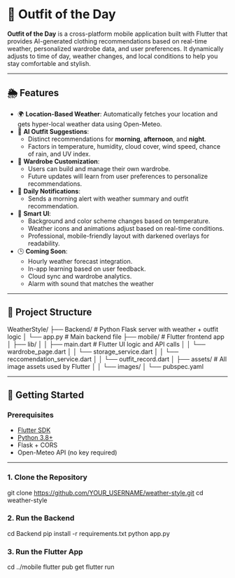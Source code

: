 # 👕 Outfit of the Day

**Outfit of the Day** is a cross-platform mobile application built with Flutter that provides AI-generated clothing recommendations based on real-time weather, personalized wardrobe data, and user preferences. It dynamically adjusts to time of day, weather changes, and local conditions to help you stay comfortable and stylish.

---

## 🌦 Features

- 🌍 **Location-Based Weather**: Automatically fetches your location and gets hyper-local weather data using Open-Meteo.
- 🤖 **AI Outfit Suggestions**:
  - Distinct recommendations for **morning**, **afternoon**, and **night**.
  - Factors in temperature, humidity, cloud cover, wind speed, chance of rain, and UV index.
- 🧥 **Wardrobe Customization**:
  - Users can build and manage their own wardrobe.
  - Future updates will learn from user preferences to personalize recommendations.
- 🔔 **Daily Notifications**:
  - Sends a morning alert with weather summary and outfit recommendation.
- 🎨 **Smart UI**:
  - Background and color scheme changes based on temperature.
  - Weather icons and animations adjust based on real-time conditions.
  - Professional, mobile-friendly layout with darkened overlays for readability.
- 🕒 **Coming Soon**:
  - Hourly weather forecast integration.
  - In-app learning based on user feedback.
  - Cloud sync and wardrobe analytics.
  - Alarm with sound that matches the weather

---

## 📁 Project Structure

WeatherStyle/
├── Backend/ # Python Flask server with weather + outfit logic
│ └── app.py # Main backend file
├── mobile/ # Flutter frontend app
│ ├── lib/
│ │ ├── main.dart # Flutter UI logic and API calls
│ │ └── wardrobe_page.dart
│ │ └── storage_service.dart
│ │ └── reccomendation_service.dart
│ │ └── outfit_record.dart
│ ├── assets/ # All image assets used by Flutter
│ │ └── images/
│ └── pubspec.yaml

---

## 🚀 Getting Started

### Prerequisites

- [Flutter SDK](https://flutter.dev/docs/get-started/install)
- [Python 3.8+](https://www.python.org)
- Flask + CORS
- Open-Meteo API (no key required)

---

### 1. Clone the Repository

git clone https://github.com/YOUR_USERNAME/weather-style.git
cd weather-style

### 2. Run the Backend

cd Backend
pip install -r requirements.txt
python app.py

### 3. Run the Flutter App

cd ../mobile
flutter pub get
flutter run


